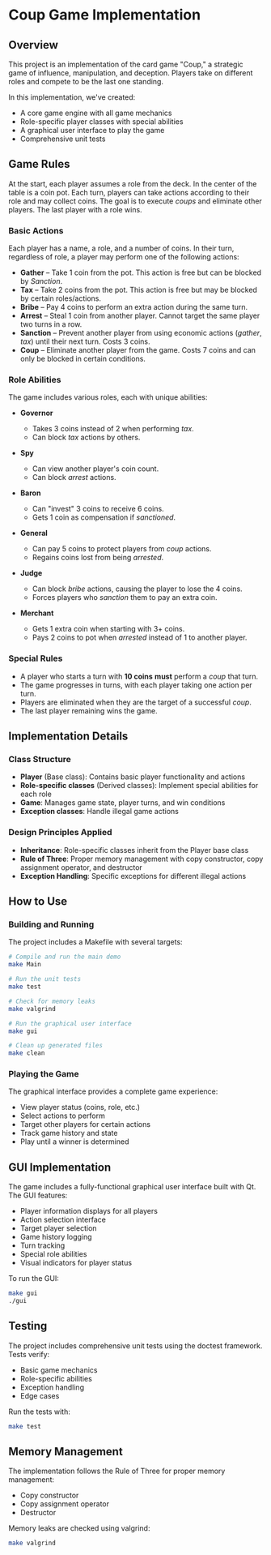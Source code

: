 # Coup Game Implementation

## Overview

This project is an implementation of the card game "Coup," a strategic game of influence, manipulation, and deception. Players take on different roles and compete to be the last one standing.

In this implementation, we've created:
- A core game engine with all game mechanics
- Role-specific player classes with special abilities
- A graphical user interface to play the game
- Comprehensive unit tests

## Game Rules

At the start, each player assumes a role from the deck. In the center of the table is a coin pot. Each turn, players can take actions according to their role and may collect coins. The goal is to execute *coups* and eliminate other players. The last player with a role wins.

### Basic Actions

Each player has a name, a role, and a number of coins. In their turn, regardless of role, a player may perform one of the following actions:

* **Gather** – Take 1 coin from the pot. This action is free but can be blocked by *Sanction*.
* **Tax** – Take 2 coins from the pot. This action is free but may be blocked by certain roles/actions.
* **Bribe** – Pay 4 coins to perform an extra action during the same turn.
* **Arrest** – Steal 1 coin from another player. Cannot target the same player two turns in a row.
* **Sanction** – Prevent another player from using economic actions (*gather*, *tax*) until their next turn. Costs 3 coins.
* **Coup** – Eliminate another player from the game. Costs 7 coins and can only be blocked in certain conditions.

### Role Abilities

The game includes various roles, each with unique abilities:

* **Governor**
  * Takes 3 coins instead of 2 when performing *tax*.
  * Can block *tax* actions by others.

* **Spy**
  * Can view another player's coin count.
  * Can block *arrest* actions.

* **Baron**
  * Can "invest" 3 coins to receive 6 coins.
  * Gets 1 coin as compensation if *sanctioned*.

* **General**
  * Can pay 5 coins to protect players from *coup* actions.
  * Regains coins lost from being *arrested*.

* **Judge**
  * Can block *bribe* actions, causing the player to lose the 4 coins.
  * Forces players who *sanction* them to pay an extra coin.

* **Merchant**
  * Gets 1 extra coin when starting with 3+ coins.
  * Pays 2 coins to pot when *arrested* instead of 1 to another player.

### Special Rules

* A player who starts a turn with **10 coins** **must** perform a *coup* that turn.
* The game progresses in turns, with each player taking one action per turn.
* Players are eliminated when they are the target of a successful *coup*.
* The last player remaining wins the game.

## Implementation Details

### Class Structure

- **Player** (Base class): Contains basic player functionality and actions
- **Role-specific classes** (Derived classes): Implement special abilities for each role
- **Game**: Manages game state, player turns, and win conditions
- **Exception classes**: Handle illegal game actions

### Design Principles Applied

- **Inheritance**: Role-specific classes inherit from the Player base class
- **Rule of Three**: Proper memory management with copy constructor, copy assignment operator, and destructor
- **Exception Handling**: Specific exceptions for different illegal actions

## How to Use

### Building and Running

The project includes a Makefile with several targets:

```bash
# Compile and run the main demo
make Main

# Run the unit tests
make test

# Check for memory leaks
make valgrind

# Run the graphical user interface
make gui

# Clean up generated files
make clean
```

### Playing the Game

The graphical interface provides a complete game experience:
- View player status (coins, role, etc.)
- Select actions to perform
- Target other players for certain actions
- Track game history and state
- Play until a winner is determined

## GUI Implementation

The game includes a fully-functional graphical user interface built with Qt. The GUI features:

- Player information displays for all players
- Action selection interface
- Target player selection
- Game history logging
- Turn tracking
- Special role abilities
- Visual indicators for player status

To run the GUI:
```bash
make gui
./gui
```

## Testing

The project includes comprehensive unit tests using the doctest framework. Tests verify:
- Basic game mechanics
- Role-specific abilities
- Exception handling
- Edge cases

Run the tests with:
```bash
make test
```

## Memory Management

The implementation follows the Rule of Three for proper memory management:
- Copy constructor
- Copy assignment operator
- Destructor

Memory leaks are checked using valgrind:
```bash
make valgrind
```